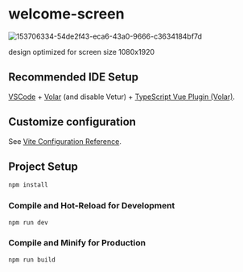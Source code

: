 # welcome-screen
![153706334-54de2f43-eca6-43a0-9666-c3634184bf7d](https://github.com/opportunity-zh/welcome-screen-starter-template/assets/144212256/f90d34c3-c10c-4475-9085-f52d5922c6d9)

design optimized for screen size 1080x1920

## Recommended IDE Setup

[VSCode](https://code.visualstudio.com/) + [Volar](https://marketplace.visualstudio.com/items?itemName=Vue.volar) (and disable Vetur) + [TypeScript Vue Plugin (Volar)](https://marketplace.visualstudio.com/items?itemName=Vue.vscode-typescript-vue-plugin).

## Customize configuration

See [Vite Configuration Reference](https://vitejs.dev/config/).

## Project Setup

```sh
npm install
```

### Compile and Hot-Reload for Development

```sh
npm run dev
```

### Compile and Minify for Production

```sh
npm run build
```
